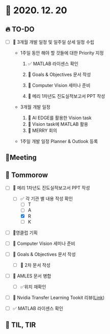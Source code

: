 # 🙈 2020. 12. 20

## 🔥 TO-DO

- [ ] 📝 3개월 개발 일정 및 일주일 상세 일정 수립

  * 1주일 동안 해야 할 것들에 대한 Priority 지정

    1. :white_check_mark: MATLAB 라이센스 확인

    2. 🎨 Goals & Objectives 문서 작성
    3. 🎉 Computer Vision 세미나 준비
    4. 📝 메리 1차년도 진도실적보고서 PPT 작성

  * 3개월 개발 일정 

    1. 🎨 AI EDGE를 활용한 Vision task
    2. 🎨 Vision task에 MATLAB 활용
    3. :dizzy: ​MERRY 회의

  * 1주일 개발 일정 Planner & Outlook 등록



## :dizzy: ​Meeting




## 🚸 Tommorow

- [ ] 📝 메리 1차년도 진도실적보고서 PPT 작성
  - [ ] :white_check_mark: 각 기관 별 내용 작성 확인
    - [ ] T
    - [ ] A
    - [x] R
    - [ ] K
- [ ] 🎉영클럽 기획
- [ ] 🎉 Computer Vision 세미나 준비
- [ ] 🎨 Goals & Objectives 문서 작성
  - [ ] 📝 2차 문서 작성
- [ ] 📝 AMLES 문서 병합
  - [ ] :white_check_mark:위치 재확인
- [ ] 🎨 Nvidia Transfer Learning Tookit 리뷰([Link](https://developer.nvidia.com/transfer-learning-toolkit))
- [ ] :white_check_mark: MATLAB 라이센스 확인



## 📸 TIL, TIR



